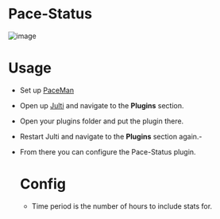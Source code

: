# Pace-Status

![image](https://github.com/cylorun/Julti-Pace-Status/assets/109686521/a12e287b-f88d-4f34-8869-b7837be0545c)

# Usage
- Set up [PaceMan](https://paceman.gg)
- Open up [Julti](https://github.com/duncanruns/julti/releases/latest) and navigate to the **Plugins** section.
- Open your plugins folder and put the plugin there.
- Restart Julti and navigate to the **Plugins** section again.-
- From there you can configure the Pace-Status plugin.

  # Config
  - Time period is the number of hours to include stats for.
